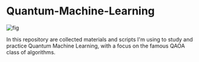 # Quantum-Machine-Learning
![fig](https://user-images.githubusercontent.com/91341004/225875599-2dc67c8b-2e97-4035-8283-6bc1818393e6.jpg)

In this repository are collected materials and scripts I'm using to study and practice Quantum Machine Learning, with a focus on the famous QAOA class of algorithms. 


